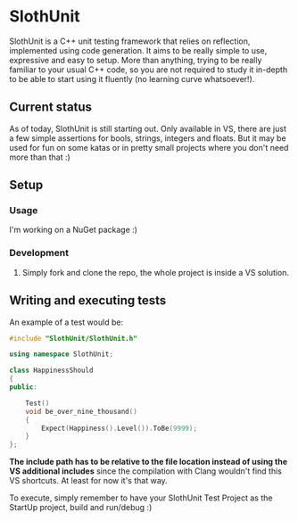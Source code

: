 # SlothUnit

SlothUnit is a C++ unit testing framework that relies on reflection, implemented using code generation. It aims to be really simple to use, expressive and easy to setup. More than anything, trying to be really familiar to your usual C++ code, so you are not required to study it in-depth to be able to start using it fluently (no learning curve whatsoever!).


## Current status

As of today, SlothUnit is still starting out. Only available in VS, there are just a few simple assertions for bools, strings, integers and floats. But it may be used for fun on some katas or in pretty small projects where you don't need more than that :)


## Setup

### Usage

I'm working on a NuGet package :)

### Development

1. Simply fork and clone the repo, the whole project is inside a VS solution.


## Writing and executing tests

An example of a test would be:

```cpp
#include "SlothUnit/SlothUnit.h"

using namespace SlothUnit;

class HappinessShould
{
public:

    Test()
    void be_over_nine_thousand()
    {
        Expect(Happiness().Level()).ToBe(9999);
    }
};
```
**The include path has to be relative to the file location instead of using the VS additional includes** since the compilation with Clang wouldn't find this VS shortcuts. At least for now it's that way.

To execute, simply remember to have your SlothUnit Test Project as the StartUp project, build and run/debug :)


